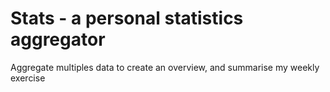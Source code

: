 # Stats - a personal statistics aggregator

Aggregate multiples data to create an overview, and summarise my weekly exercise
